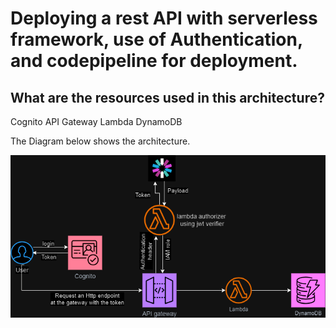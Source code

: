 # Deploying a rest API with serverless framework, use of Authentication, and codepipeline for deployment.

## What are the resources used in this architecture?

Cognito
API Gateway
Lambda
DynamoDB

The Diagram below shows the architecture.

![My Awesome Logo](lambda_authorizer.png)